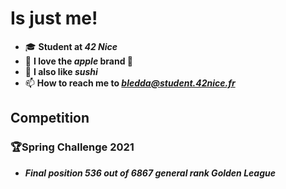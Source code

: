 
# Is just me!

- 🎓 **Student at *42 Nice***
- 🍎 **I love the *apple* brand **
- 🍣 **I also like *sushi***
- 📫 **How to reach me to *bledda@student.42nice.fr***

## Competition

###  🏆Spring Challenge 2021

 -  ***Final position 536 out of 6867 general rank Golden League***
